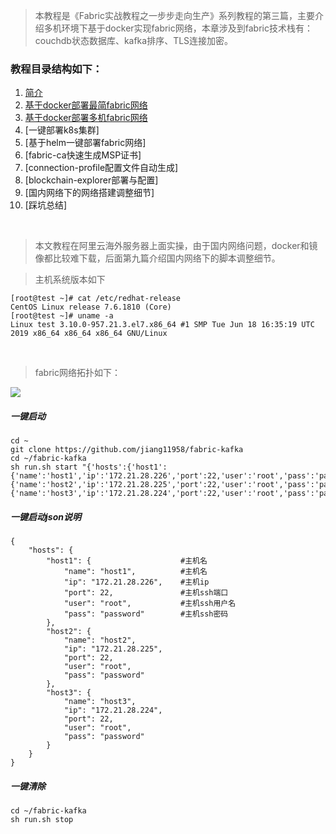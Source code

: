 > 本教程是《Fabric实战教程之一步步走向生产》系列教程的第三篇，主要介绍多机环境下基于docker实现fabric网络，本章涉及到fabric技术栈有：couchdb状态数据库、kafka排序、TLS连接加密。

### 教程目录结构如下：

1. [简介](https://juejin.im/post/5effac395188252e7165ab64)
2. [基于docker部署最简fabric网络](https://juejin.im/post/5effb2bfe51d4534791d4660)
3. [基于docker部署多机fabric网络](https://juejin.im/posts/5f05030ef265da22e610e192)
4. [一键部署k8s集群]
5. [基于helm一键部署fabric网络]
6. [fabric-ca快速生成MSP证书]
7. [connection-profile配置文件自动生成]
8. [blockchain-explorer部署与配置]
9. [国内网络下的网络搭建调整细节]
10. [踩坑总结]

<br>

> 本文教程在阿里云海外服务器上面实操，由于国内网络问题，docker和镜像都比较难下载，后面第九篇介绍国内网络下的脚本调整细节。

> 主机系统版本如下
```
[root@test ~]# cat /etc/redhat-release 
CentOS Linux release 7.6.1810 (Core) 
[root@test ~]# uname -a
Linux test 3.10.0-957.21.3.el7.x86_64 #1 SMP Tue Jun 18 16:35:19 UTC 2019 x86_64 x86_64 x86_64 GNU/Linux
```
<br>

> fabric网络拓扑如下：



![](https://user-gold-cdn.xitu.io/2020/7/8/1732ba7676ad082d?w=1194&h=1196&f=png&s=82533)

##### 一键启动
```
cd ~
git clone https://github.com/jiang11958/fabric-kafka
cd ~/fabric-kafka
sh run.sh start "{'hosts':{'host1':{'name':'host1','ip':'172.21.28.226','port':22,'user':'root','pass':'password'},'host2':{'name':'host2','ip':'172.21.28.225','port':22,'user':'root','pass':'password'},'host3':{'name':'host3','ip':'172.21.28.224','port':22,'user':'root','pass':'password'}}}"
```
##### 一键启动json说明
```
{
	"hosts": {
		"host1": {                    #主机名
			"name": "host1",          #主机名
			"ip": "172.21.28.226",    #主机ip
			"port": 22,               #主机ssh端口
			"user": "root",           #主机ssh用户名
			"pass": "password"        #主机ssh密码
		},
		"host2": {
			"name": "host2",
			"ip": "172.21.28.225",
			"port": 22,
			"user": "root",
			"pass": "password"
		},
		"host3": {
			"name": "host3",
			"ip": "172.21.28.224",
			"port": 22,
			"user": "root",
			"pass": "password"
		}
	}
}
```
##### 一键清除
```
cd ~/fabric-kafka
sh run.sh stop
```
